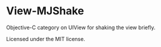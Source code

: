 View-MJShake
============

Objective-C category on UIView for shaking the view briefly.

Licensed under the MIT license.